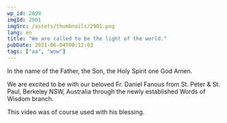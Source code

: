 ```yaml
---
wp_id: 2899
imgId: 2901
imgSrc: /assets/thumbnails/2901.png
lang: en
title: "We are called to be the light of the world."
pubDate: 2021-06-04T00:12:03
tags: ["aa", "wow"]
---
```

<!-- page: 6 -->

<p>In the name of the Father, the Son, the Holy Spirit one God Amen.</p>
<p>We are excited to be with our beloved Fr. Daniel Fanous from St. Peter &amp; St. Paul, Berkeley NSW, Australia through the newly established Words of Wisdom branch.</p>
<p>This video was of course used with his blessing.</p>
<p>&nbsp;</p>
